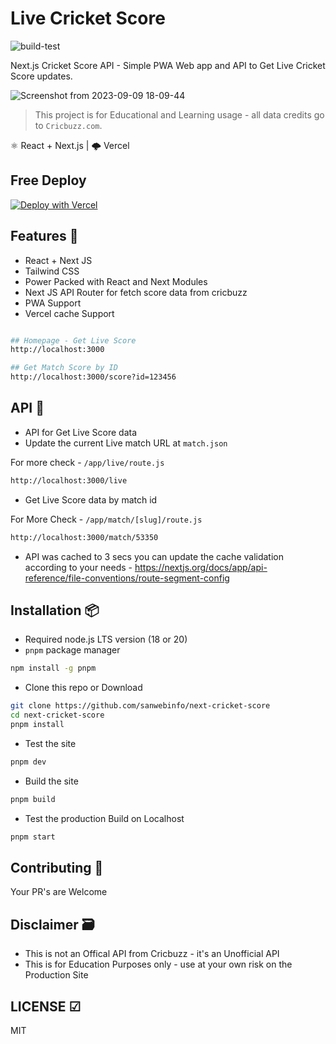 # Live Cricket Score

![build-test](https://github.com/sanwebinfo/next-cricket-score/workflows/build-test/badge.svg)  

Next.js Cricket Score API - Simple PWA Web app and API to Get Live Cricket Score updates.

![Screenshot from 2023-09-09 18-09-44](https://github.com/sanwebinfo/next-cricket-score/assets/10300271/fc4990a5-1983-45f3-bff1-687b22762056)

> This project is for Educational and Learning usage - all data credits go to `Cricbuzz.com`.

⚛ React + Next.js | 🌩 Vercel  

## Free Deploy

[![Deploy with Vercel](https://vercel.com/button)](https://vercel.com/new/clone?repository-url=https%3A%2F%2Fgithub.com%2Fsanwebinfo%2Fnext-cricket-score)

## Features 🍔

- React + Next JS
- Tailwind CSS
- Power Packed with React and Next Modules
- Next JS API Router for fetch score data from cricbuzz
- PWA Support
- Vercel cache Support

```sh

## Homepage - Get Live Score
http://localhost:3000

## Get Match Score by ID
http://localhost:3000/score?id=123456

```

## API 🍪

- API for Get Live Score data
- Update the current Live match URL at `match.json`

For more check - `/app/live/route.js`

```sh
http://localhost:3000/live
```

- Get Live Score data by match id

For More Check - `/app/match/[slug]/route.js`

```sh
http://localhost:3000/match/53350
```

- API was cached to 3 secs you can update the cache validation according to your needs - <https://nextjs.org/docs/app/api-reference/file-conventions/route-segment-config>

## Installation 📦

- Required node.js LTS version (18 or 20)
- `pnpm` package manager

```sh
npm install -g pnpm
````

- Clone this repo or Download

```sh
git clone https://github.com/sanwebinfo/next-cricket-score
cd next-cricket-score
pnpm install
```

- Test the site

```sh
pnpm dev
```

- Build the site

```sh
pnpm build
```

- Test the production Build on Localhost

```sh
pnpm start
```

## Contributing 🙌

Your PR's are Welcome

## Disclaimer 🗃

- This is not an Offical API from Cricbuzz - it's an Unofficial API
- This is for Education Purposes only - use at your own risk on the Production Site

## LICENSE ☑

MIT
